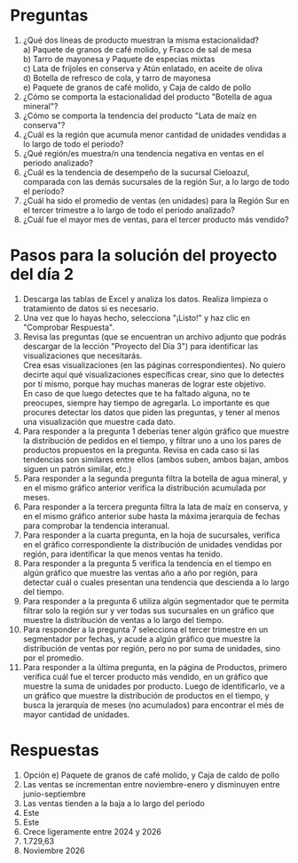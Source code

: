 # Preguntas
1) ¿Qué dos líneas de producto muestran la misma estacionalidad?  
  a) Paquete de granos de café molido, y Frasco de sal de mesa  
  b) Tarro de mayonesa y Paquete de especias mixtas  
  c) Lata de frijoles en conserva y Atún enlatado, en aceite de oliva  
  d) Botella de refresco de cola, y tarro de mayonesa  
  e) Paquete de granos de café molido, y Caja de caldo de pollo  
2) ¿Cómo se comporta la estacionalidad del producto "Botella de agua mineral"?
3) ¿Cómo se comporta la tendencia del producto "Lata de maíz en conserva"?
4) ¿Cuál es la región que acumula menor cantidad de unidades vendidas a lo largo de todo el periodo?
5) ¿Qué región/es muestra/n una tendencia negativa en ventas en el periodo analizado?
6) ¿Cuál es la tendencia de desempeño de la sucursal Cieloazul, comparada con las demás sucursales de la región Sur, a lo largo de todo el período?
7) ¿Cuál ha sido el promedio de ventas (en unidades) para la Región Sur en el tercer trimestre a lo largo de todo el periodo analizado?
8) ¿Cuál fue el mayor mes de ventas, para el tercer producto más vendido?

# Pasos para la solución del proyecto del día 2
1) Descarga las tablas de Excel y analiza los datos. Realiza limpieza o tratamiento de datos si es necesario.
2) Una vez que lo hayas hecho, selecciona "¡Listo!" y haz clic en "Comprobar Respuesta".
3) Revisa las preguntas (que se encuentran un archivo adjunto que podrás descargar de la lección "Proyecto del Día 3") para identificar las visualizaciones que necesitarás.  
Crea esas visualizaciones (en las páginas correspondientes). No quiero decirte aquí qué visualizaciones específicas crear, sino que lo detectes por tí mismo, porque hay muchas maneras de lograr este objetivo.  
En caso de que luego detectes que te ha faltado alguna, no te preocupes, siempre hay tiempo de agregarla. Lo importante es que procures detectar los datos que piden las preguntas, y tener al menos una visualización que muestre cada dato.
4) Para responder a la pregunta 1 deberías tener algún gráfico que muestre la distribución de pedidos en el tiempo, y filtrar uno a uno los pares de productos propuestos en la pregunta. Revisa en cada caso si las tendencias son similares entre ellos (ambos suben, ambos bajan, ambos siguen un patrón similar, etc.)
5) Para responder a la segunda pregunta filtra la botella de agua mineral, y en el mismo gráfico anterior verifica la distribución acumulada por meses.
6) Para responder a la tercera pregunta filtra la lata de maíz en conserva, y en el mismo gráfico anterior sube hasta la máxima jerarquía de fechas para comprobar la tendencia interanual.
7) Para responder a la cuarta pregunta, en la hoja de sucursales, verifica en el gráfico correspondiente la distribución de unidades vendidas por región, para identificar la que menos ventas ha tenido.
8) Para responder a la pregunta 5 verifica la tendencia en el tiempo en algún gráfico que muestre las ventas año a año por región, para detectar cuál o cuales presentan una tendencia que descienda a lo largo del tiempo.
9) Para responder a la pregunta 6 utiliza algún segmentador que te permita filtrar solo la región sur y ver todas sus sucursales en un gráfico que muestre la distribución de ventas a lo largo del tiempo.
10) Para responder a la pregunta 7 selecciona el tercer trimestre en un segmentador por fechas, y acude a algún gráfico que muestre la distribución de ventas por región, pero no por suma de unidades, sino por el promedio.
11) Para responder a la última pregunta, en la página de Productos, primero verifica cuál fue el tercer producto más vendido, en un gráfico que muestre la suma de unidades por producto. Luego de identificarlo, ve a un gráfico que muestre la distribución de productos en el tiempo, y busca la jerarquía de meses (no acumulados) para encontrar el més de mayor cantidad de unidades.

# Respuestas
1) Opción e) Paquete de granos de café molido, y Caja de caldo de pollo
2) Las ventas se incrementan entre noviembre-enero y disminuyen entre junio-septiembre
3) Las ventas tienden a la baja a lo largo del periodo
4) Este
5) Este
6) Crece ligeramente entre 2024 y 2026
7) 1.729,63
8) Noviembre 2026